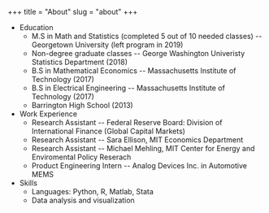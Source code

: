 +++
title = "About"
slug = "about"
+++


+ Education 
  - M.S in Math and Statistics (completed 5 out of 10 needed classes) -- Georgetown University (left program in 2019)
  - Non-degree graduate classes -- George Washington Univeristy Statistics Department (2018)
  - B.S in Mathematical Economics -- Massachusetts Institute of Technology (2017)
  - B.S in Electrical Engineering -- Massachusetts Institute of Technology (2017)
  - Barrington High School (2013)
+ Work Experience
  - Research Assistant -- Federal Reserve Board: Division of International Finance (Global Capital Markets)
  - Research Assistant -- Sara Ellison, MIT Economics Department
  - Research Assistant -- Michael Mehling, MIT Center for Energy and Enviromental Policy Reserach 
  - Product Engineering Intern -- Analog Devices Inc. in Automotive MEMS
+ Skills
  - Languages: Python, R, Matlab, Stata
  - Data analysis and visualization








